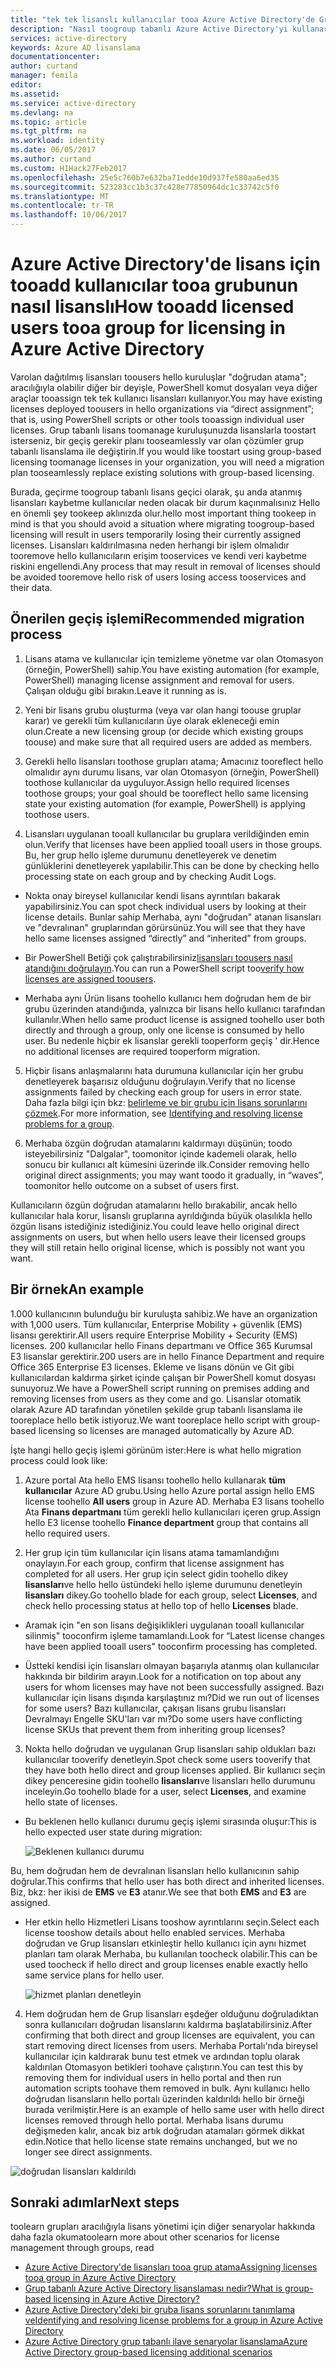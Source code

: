 ```yaml
---
title: "tek tek lisanslı kullanıcılar tooa Azure Active Directory'de Grup aaaHow toomigrate | Microsoft Docs"
description: "Nasıl toogroup tabanlı Azure Active Directory'yi kullanarak lisans tooswitch tek tek kullanıcı lisansları"
services: active-directory
keywords: Azure AD lisanslama
documentationcenter: 
author: curtand
manager: femila
editor: 
ms.assetid: 
ms.service: active-directory
ms.devlang: na
ms.topic: article
ms.tgt_pltfrm: na
ms.workload: identity
ms.date: 06/05/2017
ms.author: curtand
ms.custom: H1Hack27Feb2017
ms.openlocfilehash: 25e5c760b7e632ba71edde10d937fe580aa6ed35
ms.sourcegitcommit: 523283cc1b3c37c428e77850964dc1c33742c5f0
ms.translationtype: MT
ms.contentlocale: tr-TR
ms.lasthandoff: 10/06/2017
---
```

# <a name="how-tooadd-licensed-users-tooa-group-for-licensing-in-azure-active-directory"></a><span data-ttu-id="2092d-104">Azure Active Directory'de lisans için tooadd kullanıcılar tooa grubunun nasıl lisanslı</span><span class="sxs-lookup"><span data-stu-id="2092d-104">How tooadd licensed users tooa group for licensing in Azure Active Directory</span></span>

<span data-ttu-id="2092d-105">Varolan dağıtılmış lisansları toousers hello kuruluşlar "doğrudan atama"; aracılığıyla olabilir diğer bir deyişle, PowerShell komut dosyaları veya diğer araçlar tooassign tek tek kullanıcı lisansları kullanıyor.</span><span class="sxs-lookup"><span data-stu-id="2092d-105">You may have existing licenses deployed toousers in hello organizations via “direct assignment”; that is, using PowerShell scripts or other tools tooassign individual user licenses.</span></span> <span data-ttu-id="2092d-106">Grup tabanlı lisans toomanage kuruluşunuzda lisanslarla toostart isterseniz, bir geçiş gerekir planı tooseamlessly var olan çözümler grup tabanlı lisanslama ile değiştirin.</span><span class="sxs-lookup"><span data-stu-id="2092d-106">If you would like toostart using group-based licensing toomanage licenses in your organization, you will need a migration plan tooseamlessly replace existing solutions with group-based licensing.</span></span>

<span data-ttu-id="2092d-107">Burada, geçirme toogroup tabanlı lisans geçici olarak, şu anda atanmış lisansları kaybetme kullanıcılar neden olacak bir durum kaçınmalısınız Hello en önemli şey tookeep aklınızda olur.</span><span class="sxs-lookup"><span data-stu-id="2092d-107">hello most important thing tookeep in mind is that you should avoid a situation where migrating toogroup-based licensing will result in users temporarily losing their currently assigned licenses.</span></span> <span data-ttu-id="2092d-108">Lisansları kaldırılmasına neden herhangi bir işlem olmalıdır tooremove hello kullanıcıların erişim tooservices ve kendi veri kaybetme riskini engellendi.</span><span class="sxs-lookup"><span data-stu-id="2092d-108">Any process that may result in removal of licenses should be avoided tooremove hello risk of users losing access tooservices and their data.</span></span>

## <a name="recommended-migration-process"></a><span data-ttu-id="2092d-109">Önerilen geçiş işlemi</span><span class="sxs-lookup"><span data-stu-id="2092d-109">Recommended migration process</span></span>

1. <span data-ttu-id="2092d-110">Lisans atama ve kullanıcılar için temizleme yönetme var olan Otomasyon (örneğin, PowerShell) sahip.</span><span class="sxs-lookup"><span data-stu-id="2092d-110">You have existing automation (for example, PowerShell) managing license assignment and removal for users.</span></span> <span data-ttu-id="2092d-111">Çalışan olduğu gibi bırakın.</span><span class="sxs-lookup"><span data-stu-id="2092d-111">Leave it running as is.</span></span>

2. <span data-ttu-id="2092d-112">Yeni bir lisans grubu oluşturma (veya var olan hangi toouse gruplar karar) ve gerekli tüm kullanıcıların üye olarak ekleneceği emin olun.</span><span class="sxs-lookup"><span data-stu-id="2092d-112">Create a new licensing group (or decide which existing groups toouse) and make sure that all required users are added as members.</span></span>

3. <span data-ttu-id="2092d-113">Gerekli hello lisansları toothose grupları atama; Amacınız tooreflect hello olmalıdır aynı durumu lisans, var olan Otomasyon (örneğin, PowerShell) toothose kullanıcılar da uyguluyor.</span><span class="sxs-lookup"><span data-stu-id="2092d-113">Assign hello required licenses toothose groups; your goal should be tooreflect hello same licensing state your existing automation (for example, PowerShell) is applying toothose users.</span></span>

4. <span data-ttu-id="2092d-114">Lisansları uygulanan tooall kullanıcılar bu gruplara verildiğinden emin olun.</span><span class="sxs-lookup"><span data-stu-id="2092d-114">Verify that licenses have been applied tooall users in those groups.</span></span> <span data-ttu-id="2092d-115">Bu, her grup hello işleme durumunu denetleyerek ve denetim günlüklerini denetleyerek yapılabilir.</span><span class="sxs-lookup"><span data-stu-id="2092d-115">This can be done by checking hello processing state on each group and by checking Audit Logs.</span></span>

  - <span data-ttu-id="2092d-116">Nokta onay bireysel kullanıcılar kendi lisans ayrıntıları bakarak yapabilirsiniz.</span><span class="sxs-lookup"><span data-stu-id="2092d-116">You can spot check individual users by looking at their license details.</span></span> <span data-ttu-id="2092d-117">Bunlar sahip Merhaba, aynı "doğrudan" atanan lisansları ve "devralınan" gruplarından görürsünüz.</span><span class="sxs-lookup"><span data-stu-id="2092d-117">You will see that they have hello same licenses assigned “directly” and “inherited” from groups.</span></span>

  - <span data-ttu-id="2092d-118">Bir PowerShell Betiği çok çalıştırabilirsiniz[lisansları toousers nasıl atandığını doğrulayın](active-directory-licensing-group-advanced.md#use-powershell-to-see-who-has-inherited-and-direct-licenses).</span><span class="sxs-lookup"><span data-stu-id="2092d-118">You can run a PowerShell script too[verify how licenses are assigned toousers](active-directory-licensing-group-advanced.md#use-powershell-to-see-who-has-inherited-and-direct-licenses).</span></span>

  - <span data-ttu-id="2092d-119">Merhaba aynı Ürün lisans toohello kullanıcı hem doğrudan hem de bir grubu üzerinden atandığında, yalnızca bir lisans hello kullanıcı tarafından kullanılır.</span><span class="sxs-lookup"><span data-stu-id="2092d-119">When hello same product license is assigned toohello user both directly and through a group, only one license is consumed by hello user.</span></span> <span data-ttu-id="2092d-120">Bu nedenle hiçbir ek lisanslar gerekli tooperform geçiş ' dir.</span><span class="sxs-lookup"><span data-stu-id="2092d-120">Hence no additional licenses are required tooperform migration.</span></span>

5. <span data-ttu-id="2092d-121">Hiçbir lisans anlaşmalarını hata durumuna kullanıcılar için her grubu denetleyerek başarısız olduğunu doğrulayın.</span><span class="sxs-lookup"><span data-stu-id="2092d-121">Verify that no license assignments failed by checking each group for users in error state.</span></span> <span data-ttu-id="2092d-122">Daha fazla bilgi için bkz: [belirleme ve bir grubu için lisans sorunlarını çözmek](active-directory-licensing-group-problem-resolution-azure-portal.md).</span><span class="sxs-lookup"><span data-stu-id="2092d-122">For more information, see [Identifying and resolving license problems for a group](active-directory-licensing-group-problem-resolution-azure-portal.md).</span></span>

6. <span data-ttu-id="2092d-123">Merhaba özgün doğrudan atamalarını kaldırmayı düşünün; toodo isteyebilirsiniz "Dalgalar", toomonitor içinde kademeli olarak, hello sonucu bir kullanıcı alt kümesini üzerinde ilk.</span><span class="sxs-lookup"><span data-stu-id="2092d-123">Consider removing hello original direct assignments; you may want toodo it gradually, in “waves”, toomonitor hello outcome on a subset of users first.</span></span>

  <span data-ttu-id="2092d-124">Kullanıcıların özgün doğrudan atamalarını hello bırakabilir, ancak hello kullanıcılar hala korur, lisanslı gruplarına ayrıldığında büyük olasılıkla hello özgün lisans istediğiniz istediğiniz.</span><span class="sxs-lookup"><span data-stu-id="2092d-124">You could leave hello original direct assignments on users, but when hello users leave their licensed groups they will still retain hello original license, which is possibly not want you want.</span></span>

## <a name="an-example"></a><span data-ttu-id="2092d-125">Bir örnek</span><span class="sxs-lookup"><span data-stu-id="2092d-125">An example</span></span>

<span data-ttu-id="2092d-126">1.000 kullanıcının bulunduğu bir kuruluşta sahibiz.</span><span class="sxs-lookup"><span data-stu-id="2092d-126">We have an organization with 1,000 users.</span></span> <span data-ttu-id="2092d-127">Tüm kullanıcılar, Enterprise Mobility + güvenlik (EMS) lisansı gerektirir.</span><span class="sxs-lookup"><span data-stu-id="2092d-127">All users require Enterprise Mobility + Security (EMS) licenses.</span></span> <span data-ttu-id="2092d-128">200 kullanıcılar hello Finans departmanı ve Office 365 Kurumsal E3 lisanslar gerektirir.</span><span class="sxs-lookup"><span data-stu-id="2092d-128">200 users are in hello Finance Department and require Office 365 Enterprise E3 licenses.</span></span> <span data-ttu-id="2092d-129">Ekleme ve lisans dönün ve Git gibi kullanıcılardan kaldırma şirket içinde çalışan bir PowerShell komut dosyası sunuyoruz.</span><span class="sxs-lookup"><span data-stu-id="2092d-129">We have a PowerShell script running on premises adding and removing licenses from users as they come and go.</span></span> <span data-ttu-id="2092d-130">Lisanslar otomatik olarak Azure AD tarafından yönetilen şekilde grup tabanlı lisanslama ile tooreplace hello betik istiyoruz.</span><span class="sxs-lookup"><span data-stu-id="2092d-130">We want tooreplace hello script with group-based licensing so licenses are managed automatically by Azure AD.</span></span>

<span data-ttu-id="2092d-131">İşte hangi hello geçiş işlemi görünüm ister:</span><span class="sxs-lookup"><span data-stu-id="2092d-131">Here is what hello migration process could look like:</span></span>

1. <span data-ttu-id="2092d-132">Azure portal Ata hello EMS lisansı toohello hello kullanarak **tüm kullanıcılar** Azure AD grubu.</span><span class="sxs-lookup"><span data-stu-id="2092d-132">Using hello Azure portal assign hello EMS license toohello **All users** group in Azure AD.</span></span> <span data-ttu-id="2092d-133">Merhaba E3 lisans toohello Ata **Finans departmanı** tüm gerekli hello kullanıcıları içeren grup.</span><span class="sxs-lookup"><span data-stu-id="2092d-133">Assign hello E3 license toohello **Finance department** group that contains all hello required users.</span></span>

2. <span data-ttu-id="2092d-134">Her grup için tüm kullanıcılar için lisans atama tamamlandığını onaylayın.</span><span class="sxs-lookup"><span data-stu-id="2092d-134">For each group, confirm that license assignment has completed for all users.</span></span> <span data-ttu-id="2092d-135">Her grup için select gidin toohello dikey **lisansları**ve hello hello üstündeki hello işleme durumunu denetleyin **lisansları** dikey.</span><span class="sxs-lookup"><span data-stu-id="2092d-135">Go toohello blade for each group, select **Licenses**, and check hello processing status at hello top of hello **Licenses** blade.</span></span>

  - <span data-ttu-id="2092d-136">Aramak için "en son lisans değişiklikleri uygulanan tooall kullanıcılar silinmiş" tooconfirm işleme tamamlandı.</span><span class="sxs-lookup"><span data-stu-id="2092d-136">Look for “Latest license changes have been applied tooall users" tooconfirm processing has completed.</span></span>

  - <span data-ttu-id="2092d-137">Üstteki kendisi için lisansları olmayan başarıyla atanmış olan kullanıcılar hakkında bir bildirim arayın.</span><span class="sxs-lookup"><span data-stu-id="2092d-137">Look for a notification on top about any users for whom licenses may have not been successfully assigned.</span></span> <span data-ttu-id="2092d-138">Bazı kullanıcılar için lisans dışında karşılaştınız mı?</span><span class="sxs-lookup"><span data-stu-id="2092d-138">Did we run out of licenses for some users?</span></span> <span data-ttu-id="2092d-139">Bazı kullanıcılar, çakışan lisans grubu lisansları Devralmayı Engelle SKU'ları var mı?</span><span class="sxs-lookup"><span data-stu-id="2092d-139">Do some users have conflicting license SKUs that prevent them from inheriting group licenses?</span></span>

3. <span data-ttu-id="2092d-140">Nokta hello doğrudan ve uygulanan Grup lisansları sahip oldukları bazı kullanıcılar tooverify denetleyin.</span><span class="sxs-lookup"><span data-stu-id="2092d-140">Spot check some users tooverify that they have both hello direct and group licenses applied.</span></span> <span data-ttu-id="2092d-141">Bir kullanıcı seçin dikey penceresine gidin toohello **lisansları**ve lisansları hello durumunu inceleyin.</span><span class="sxs-lookup"><span data-stu-id="2092d-141">Go toohello blade for a user, select **Licenses**, and examine hello state of licenses.</span></span>

  - <span data-ttu-id="2092d-142">Bu beklenen hello kullanıcı durumu geçiş işlemi sırasında oluşur:</span><span class="sxs-lookup"><span data-stu-id="2092d-142">This is hello expected user state during migration:</span></span>

      ![Beklenen kullanıcı durumu](media/active-directory-licensing-group-migration-azure-portal/expected-user-state.png)

  <span data-ttu-id="2092d-144">Bu, hem doğrudan hem de devralınan lisansları hello kullanıcının sahip doğrular.</span><span class="sxs-lookup"><span data-stu-id="2092d-144">This confirms that hello user has both direct and inherited licenses.</span></span> <span data-ttu-id="2092d-145">Biz, bkz: her ikisi de **EMS** ve **E3** atanır.</span><span class="sxs-lookup"><span data-stu-id="2092d-145">We see that both **EMS** and **E3** are assigned.</span></span>

  - <span data-ttu-id="2092d-146">Her etkin hello Hizmetleri Lisans tooshow ayrıntılarını seçin.</span><span class="sxs-lookup"><span data-stu-id="2092d-146">Select each license tooshow details about hello enabled services.</span></span> <span data-ttu-id="2092d-147">Merhaba doğrudan ve Grup lisansları etkinleştir hello kullanıcı için aynı hizmet planları tam olarak Merhaba, bu kullanılan toocheck olabilir.</span><span class="sxs-lookup"><span data-stu-id="2092d-147">This can be used toocheck if hello direct and group licenses enable exactly hello same service plans for hello user.</span></span>

      ![hizmet planları denetleyin](media/active-directory-licensing-group-migration-azure-portal/check-service-plans.png)

4. <span data-ttu-id="2092d-149">Hem doğrudan hem de Grup lisansları eşdeğer olduğunu doğruladıktan sonra kullanıcıları doğrudan lisanslarını kaldırma başlatabilirsiniz.</span><span class="sxs-lookup"><span data-stu-id="2092d-149">After confirming that both direct and group licenses are equivalent, you can start removing direct licenses from users.</span></span> <span data-ttu-id="2092d-150">Merhaba Portalı'nda bireysel kullanıcılar için kaldırarak bunu test etmek ve ardından toplu olarak kaldırılan Otomasyon betikleri toohave çalıştırın.</span><span class="sxs-lookup"><span data-stu-id="2092d-150">You can test this by removing them for individual users in hello portal and then run automation scripts toohave them removed in bulk.</span></span> <span data-ttu-id="2092d-151">Aynı kullanıcı hello doğrudan lisansların hello portalı üzerinden kaldırıldı hello bir örneği burada verilmiştir.</span><span class="sxs-lookup"><span data-stu-id="2092d-151">Here is an example of hello same user with hello direct licenses removed through hello portal.</span></span> <span data-ttu-id="2092d-152">Merhaba lisans durumu değişmeden kalır, ancak biz artık doğrudan atamaları görmek dikkat edin.</span><span class="sxs-lookup"><span data-stu-id="2092d-152">Notice that hello license state remains unchanged, but we no longer see direct assignments.</span></span>

  ![doğrudan lisansları kaldırıldı](media/active-directory-licensing-group-migration-azure-portal/direct-licenses-removed.png)


## <a name="next-steps"></a><span data-ttu-id="2092d-154">Sonraki adımlar</span><span class="sxs-lookup"><span data-stu-id="2092d-154">Next steps</span></span>

<span data-ttu-id="2092d-155">toolearn grupları aracılığıyla lisans yönetimi için diğer senaryolar hakkında daha fazla okuma</span><span class="sxs-lookup"><span data-stu-id="2092d-155">toolearn more about other scenarios for license management through groups, read</span></span>

* [<span data-ttu-id="2092d-156">Azure Active Directory'de lisansları tooa grup atama</span><span class="sxs-lookup"><span data-stu-id="2092d-156">Assigning licenses tooa group in Azure Active Directory</span></span>](active-directory-licensing-group-assignment-azure-portal.md)
* [<span data-ttu-id="2092d-157">Grup tabanlı Azure Active Directory lisanslaması nedir?</span><span class="sxs-lookup"><span data-stu-id="2092d-157">What is group-based licensing in Azure Active Directory?</span></span>](active-directory-licensing-whatis-azure-portal.md)
* [<span data-ttu-id="2092d-158">Azure Active Directory'deki bir gruba lisans sorunlarını tanımlama ve</span><span class="sxs-lookup"><span data-stu-id="2092d-158">Identifying and resolving license problems for a group in Azure Active Directory</span></span>](active-directory-licensing-group-problem-resolution-azure-portal.md)
* [<span data-ttu-id="2092d-159">Azure Active Directory grup tabanlı ilave senaryolar lisanslama</span><span class="sxs-lookup"><span data-stu-id="2092d-159">Azure Active Directory group-based licensing additional scenarios</span></span>](active-directory-licensing-group-advanced.md)
